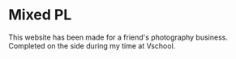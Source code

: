 Mixed PL
====================

This website has been made for a friend's photography business. Completed on the side during my time at Vschool.